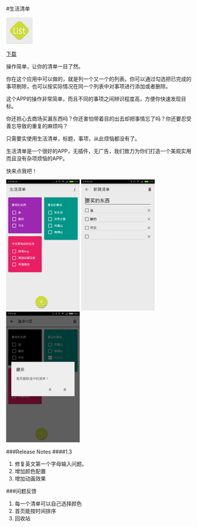 #生活清单

![image](./img/生活清单.png)

<a class="download-btn" href="http://app.mi.com/detail/96107?ref=search"><i class="fa fa-android"></i> 下载</a>

操作简单，让你的清单一目了然。

你在这个应用中可以做的，就是列一个又一个的列表。你可以通过勾选把已完成的事项剔除，也可以按实际情况在同一个列表中对事项进行添加或者删除。

这个APP的操作非常简单，而且不同的事项之间辨识程度高，方便你快速发现目标。

你还担心去商场买漏东西吗？你还害怕带着目的出去却把事情忘了吗？你还要忍受善忘导致的重复的麻烦吗？

只需要实使用生活清单，标题，事项，从此烦恼都没有了。

生活清单是一个很好的APP，无插件，无广告，我们致力为你们打造一个美观实用而且没有杂项烦恼的APP。

快来点我吧！

<img src="./img/lifelist1.png" width="200px" height="auto"/>
<img src="./img/lifelist2.png" width="200px" height="auto"/>
<img src="./img/lifelist3.png" width="200px" height="auto"/>

###Release Notes
####1.3
1. 修复英文第一个字母输入问题。
2. 增加颜色配置
3. 增加动画效果


###问题反馈
1. 每一个清单可以自己选择颜色
2. 首页能按时间排序
3. 回收站
